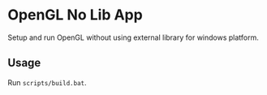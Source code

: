 # OpenGL No Lib App
Setup and run OpenGL without using external library for windows platform.

## Usage
Run `scripts/build.bat`.